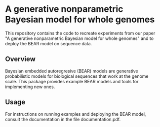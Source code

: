 # A generative nonparametric Bayesian model for whole genomes

This repository contains the code to recreate experiments from our paper "A generative nonparametric Bayesian model for
whole genomes" and to deploy the BEAR model on sequence data.

## Overview

Bayesian embedded autoregresive (BEAR) models are generative probabilistic
models for biological sequences that work at the genome scale.
This package provides example BEAR models and tools for implementing new ones.

## Usage

For instructions on running examples and deploying the BEAR model, consult the documentation in the file documentation.pdf.